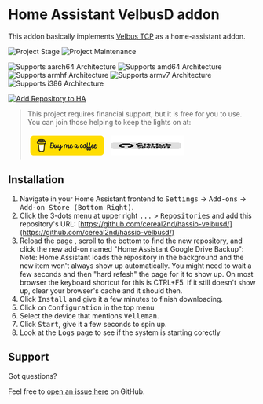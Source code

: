 # Home Assistant VelbusD addon

This addon basically implements [Velbus TCP](https://github.com/velbus/python-velbustcp) as a home-assistant addon.

![Project Stage][project-stage-shield]
![Project Maintenance][maintenance-shield]

![Supports aarch64 Architecture][aarch64-shield]
![Supports amd64 Architecture][amd64-shield]
![Supports armhf Architecture][armhf-shield]
![Supports armv7 Architecture][armv7-shield]
![Supports i386 Architecture][i386-shield]

[![Add Repository to HA][my-ha-badge]][my-ha-url]


>This project requires financial support, but it is free for you to use.  You can join those helping to keep the lights on at:
>  
>[<img src="images/bmc-button.svg" width=150 height=40 style="margin: 5px"/>](https://buymeacoffee.com/cereal2nd)
>[<img src="images/github-sponsors-button.svg" width=150 height=40 style="margin: 5px"/>](https://github.com/sponsors/cereal2nd/)

## Installation
1. Navigate in your Home Assistant frontend to <kbd>Settings</kbd> -> <kbd>Add-ons</kbd> -> <kbd>Add-on Store (Bottom Right)</kbd>.
2. Click the 3-dots menu at upper right <kbd>...</kbd> > <kbd>Repositories</kbd> and add this repository's URL: [https://github.com/cereal2nd/hassio-velbusd/](https://github.com/cereal2nd/hassio-velbusd/)
3. Reload the page , scroll to the bottom to find the new repository, and click the new add-on named "Home Assistant Google Drive Backup":
   Note: Home Assistant loads the repository in the background and the new item won't always show up automatically.  You might need to wait a few seconds and then "hard refesh" the page for it to show up.  On most browser the keyboard shortcut for this is CTRL+F5. If it still doesn't show up, clear your browser's cache and it should then.
5. Click <kbd>Install</kbd> and give it a few minutes to finish downloading.
6. Click on <kbd>Configuration</kbd> in the top menu
7. Select the device that mentions <kbd>Velleman</kbd>.
9. Click <kbd>Start</kbd>, give it a few seconds to spin up.
10. Look at the <kbd>Logs</kbd> page to see if the system is starting corectly

## Support

Got questions?

Feel free to [open an issue here][issue] on GitHub.



[my-ha-badge]: https://my.home-assistant.io/badges/supervisor_add_addon_repository.svg
[my-ha-url]: https://my.home-assistant.io/redirect/supervisor_add_addon_repository/?repository_url=https://github.com/cereal2nd/hassio-velbusd
[ha-addons]: https://github.com/cereal2nd/hassio-velbusd
[aarch64-shield]: https://img.shields.io/badge/aarch64-yes-green.svg
[amd64-shield]: https://img.shields.io/badge/amd64-yes-green.svg
[armhf-shield]: https://img.shields.io/badge/armhf-yes-green.svg
[armv7-shield]: https://img.shields.io/badge/armv7-yes-green.svg
[i386-shield]: https://img.shields.io/badge/i386-yes-green.svg
[maintenance-shield]: https://img.shields.io/maintenance/yes/2024.svg
[project-stage-shield]: https://img.shields.io/badge/project%20stage-production%20ready-brightgreen.svg
[issue]: https://github.com/cereal2nd/hassio-velbusd/issues
